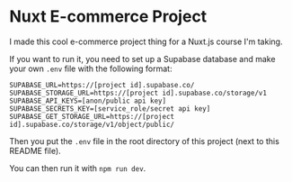 # Nuxt E-commerce Project
I made this cool e-commerce project thing for a Nuxt.js course I'm taking.

If you want to run it, you need to set up a Supabase database and make your own `.env` file with the following format:
```
SUPABASE_URL=https://[project id].supabase.co/
SUPABASE_STORAGE_URL=https://[project id].supabase.co/storage/v1
SUPABASE_API_KEYS=[anon/public api key]
SUPABASE_SECRETS_KEY=[service_role/secret api key]
SUPABASE_GET_STORAGE_URL=https://[project id].supabase.co/storage/v1/object/public/
```
Then you put the `.env` file in the root directory of this project (next to this README file).

You can then run it with `npm run dev`.
